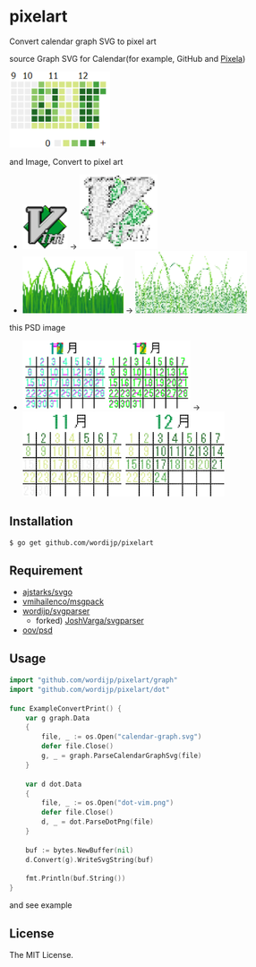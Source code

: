 # pixelart

Convert calendar graph SVG to pixel art

source Graph SVG for Calendar(for example, GitHub and [Pixela](https://pixe.la))

<img src="./doc/img/vim-pixela.png" width="180" alt="vim" title="vim">

and Image, Convert to pixel art

- <img src="./doc/img/vim.png" width="80" alt="vim" title="vim"> →
  <img src="./doc/img/dst-vim-pixela.png" width="140" alt="vim" title="vim">
- <img src="./doc/img/grass.png" width="180" alt="vim" title="vim"> →
  <img src="./doc/img/dst-grass.png" width="200" alt="vim" title="vim">

this PSD image

- <img src="./doc/img/calendar.png" width="300" alt="vim" title="vim"> →
  <img src="./doc/img/dst-calendar.png" width="360" alt="vim" title="vim">


## Installation

```
$ go get github.com/wordijp/pixelart
```

## Requirement

- [ajstarks/svgo](https://github.com/ajstarks/svgo)
- [vmihailenco/msgpack](https://github.com/vmihailenco/msgpack)
- [wordijp/svgparser](https://github.com/wordijp/svgparser)
	- forked) [JoshVarga/svgparser](https://github.com/JoshVarga/svgparser)
- [oov/psd](https://github.com/oov/psd)

## Usage


```go
import "github.com/wordijp/pixelart/graph"
import "github.com/wordijp/pixelart/dot"

func ExampleConvertPrint() {
	var g graph.Data
	{
		file, _ := os.Open("calendar-graph.svg")
		defer file.Close()
		g, _ = graph.ParseCalendarGraphSvg(file)
	}
	
	var d dot.Data
	{
		file, _ := os.Open("dot-vim.png")
		defer file.Close()
		d, _ = dot.ParseDotPng(file)
	}
	
	buf := bytes.NewBuffer(nil)
	d.Convert(g).WriteSvgString(buf)

	fmt.Println(buf.String())
}
```

and see example

## License

The MIT License.
